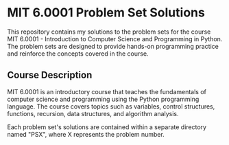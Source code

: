 # MIT 6.0001 Problem Set Solutions

This repository contains my solutions to the problem sets for the course MIT 6.0001 - Introduction to Computer Science and Programming in Python. The problem sets are designed to provide hands-on programming practice and reinforce the concepts covered in the course.

## Course Description

MIT 6.0001 is an introductory course that teaches the fundamentals of computer science and programming using the Python programming language. The course covers topics such as variables, control structures, functions, recursion, data structures, and algorithm analysis.


Each problem set's solutions are contained within a separate directory named "PSX", where X represents the problem number. 

